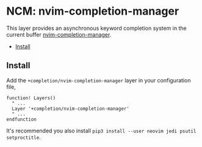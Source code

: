 # NCM: nvim-completion-manager

This layer provides an asynchronous keyword completion system in the current buffer [nvim-completion-manager](https://github.com/roxma/nvim-completion-manager).

- [Install](#install)

## Install

Add the `+completion/nvim-completion-manager` layer in your configuration file,

```viml
function! Layers()
  " ...
  Layer '+completion/nvim-completion-manager'
  " ...
endfunction
```

It's recommended you also install `pip3 install --user neovim jedi psutil setproctitle`.
